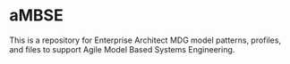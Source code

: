 # aMBSE

This is a repository for Enterprise Architect MDG model patterns, profiles, and files to support Agile Model Based Systems Engineering.  
